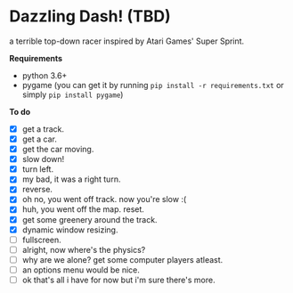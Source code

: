 # Dazzling Dash! (TBD)
a terrible top-down racer inspired by Atari Games' Super Sprint.

**Requirements**
- python 3.6+
- pygame (you can get it by running ```pip install -r requirements.txt``` or simply ```pip install pygame```)

**To do**
- [x] get a track.
- [x] get a car.
- [x] get the car moving.
- [x] slow down!
- [x] turn left.
- [x] my bad, it was a right turn.
- [x] reverse.
- [x] oh no, you went off track. now you're slow :(
- [x] huh, you went off the map. reset.
- [x] get some greenery around the track.
- [x] dynamic window resizing.
- [ ] fullscreen.
- [ ] alright, now where's the physics?
- [ ] why are we alone? get some computer players atleast.
- [ ] an options menu would be nice.
- [ ] ok that's all i have for now but i'm sure there's more.
